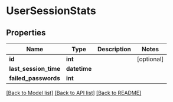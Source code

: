 # UserSessionStats

## Properties
Name | Type | Description | Notes
------------ | ------------- | ------------- | -------------
**id** | **int** |  | [optional] 
**last_session_time** | **datetime** |  | 
**failed_passwords** | **int** |  | 

[[Back to Model list]](../README.md#documentation-for-models) [[Back to API list]](../README.md#documentation-for-api-endpoints) [[Back to README]](../README.md)

